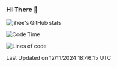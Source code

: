 ### Hi There 👋
![jihee's GitHub stats](https://github-readme-stats.vercel.app/api?username=muyaaho&show_icons=true&theme=vue)

<!---
- 👋 Hi, I’m @muyaaho
- 👀 I’m interested in ...
- 🌱 I’m currently learning ...
- 💞️ I’m looking to collaborate on ...
- 📫 How to reach me ...
--->
<!--- plz
muyaaho/muyaaho is a ✨ special ✨ repository because its `README.md` (this file) appears on your GitHub profile.
You can click the Preview link to take a look at your changes.
<a href="https://hits.seeyoufarm.com"><img src="https://hits.seeyoufarm.com/api/count/incr/badge.svg?url=https%3A%2F%2Fgithub.com%2Fejaman&count_bg=%23000000&title_bg=%23000000&icon=github.svg&icon_color=%23FFFFFF&title=Github&edge_flat=true"/></a>
   --->
   
<!--START_SECTION:waka-->
![Code Time](http://img.shields.io/badge/Code%20Time-730%20hrs%2041%20mins-blue)

![Lines of code](https://img.shields.io/badge/%EC%A0%80%EB%8A%94%20%EC%97%AC%ED%83%9C%EA%B9%8C%EC%A7%80%20-1.4%20million%20%EC%A4%84%EC%9D%98%20%EC%BD%94%EB%93%9C%EB%A5%BC%20%EC%9E%91%EC%84%B1%ED%96%88%EC%96%B4%EC%9A%94.-blue)


 Last Updated on 12/11/2024 18:46:15 UTC
<!--END_SECTION:waka-->



